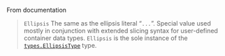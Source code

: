 From documentation

>`Ellipsis`[](https://docs.python.org/3/library/constants.html#Ellipsis "Permalink to this definition")
The same as the ellipsis literal “`...`”. Special value used mostly in conjunction with extended slicing syntax for user-defined container data types. `Ellipsis` is the sole instance of the [`types.EllipsisType`](https://docs.python.org/3/library/types.html#types.EllipsisType "types.EllipsisType") type.